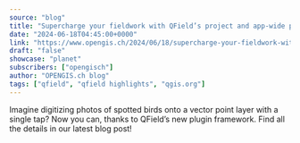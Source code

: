 ```yaml
---
source: "blog"
title: "Supercharge your fieldwork with QField’s project and app-wide plugins"
date: "2024-06-18T04:45:00+0000"
link: "https://www.opengis.ch/2024/06/18/supercharge-your-fieldwork-with-qfields-project-and-app-wide-plugins/"
draft: "false"
showcase: "planet"
subscribers: ["opengisch"]
author: "OPENGIS.ch blog"
tags: ["qfield", "qfield highlights", "qgis.org"]
---
```


Imagine digitizing photos of spotted birds onto a vector point layer with a single tap? 
Now you can, thanks to QField’s new plugin framework. Find all the details in our latest blog post!
